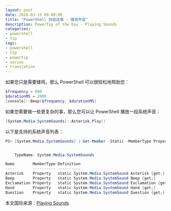 ```yaml
---
layout: post
date: 2018-03-15 00:00:00
title: "PowerShell 技能连载 - 播放声音"
description: PowerTip of the Day - Playing Sounds
categories:
- powershell
- tip
tags:
- powershell
- tip
- powertip
- series
- translation
---
```

如果您只是需要蜂鸣，那么 PowerShell 可以很轻松地帮助您：

```powershell
$frequency = 800
$durationMS = 2000
[console]::Beep($frequency, $durationMS)
```

如果您需要做一些更复杂的事，那么您可以让 PowerShell 播放一段系统声音：

```powershell
[System.Media.SystemSounds]::Asterisk.Play()
```

以下是支持的系统声音列表：

```powershell
PS> [System.Media.SystemSounds] | Get-Member -Static -MemberType Property


    TypeName: System.Media.SystemSounds

Name        MemberType Definition
----        ---------- ----------
Asterisk    Property   static System.Media.SystemSound Asterisk {get;}
Beep        Property   static System.Media.SystemSound Beep {get;}
Exclamation Property   static System.Media.SystemSound Exclamation {get;}
Hand        Property   static System.Media.SystemSound Hand {get;}
Question    Property   static System.Media.SystemSound Question {get;}
```

<!--more-->
本文国际来源：[Playing Sounds](http://community.idera.com/powershell/powertips/b/tips/posts/playing-sounds)

